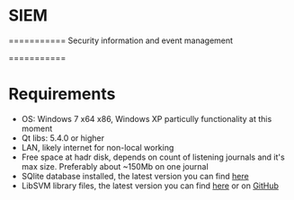 # SIEM
===========
Security information and event management

===========
# Requirements
<ul>
<li>OS: Windows 7 x64 x86, Windows XP particully functionality at this moment</li>
<li>Qt libs: 5.4.0 or higher</li>
<li>LAN, likely internet for non-local working</li>
<li>Free space at hadr disk, depends on count of listening journals and it's max size. Preferably about ~150Mb on one journal</li>
<li>SQlite database installed, the latest version you can find <a href="https://www.sqlite.org/download.html">here</a></li>
<li>LibSVM library files, the latest version you can find <a href="http://www.csie.ntu.edu.tw/~cjlin/libsvm/">here</a> or on <a href="https://github.com/cjlin1/libsvm">GitHub</a></li>
</ul>
